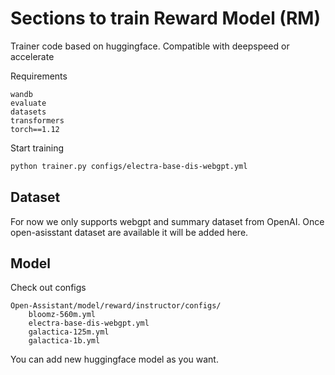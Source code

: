 # Sections to train Reward Model (RM)

Trainer code based on huggingface. Compatible with deepspeed or accelerate


Requirements

```
wandb
evaluate
datasets
transformers
torch==1.12
```

Start training


```bash
python trainer.py configs/electra-base-dis-webgpt.yml
```


## Dataset

For now we only supports webgpt and summary dataset from OpenAI. Once open-asisstant dataset are available it will be added here.

## Model

Check out configs

```
Open-Assistant/model/reward/instructor/configs/
    bloomz-560m.yml
    electra-base-dis-webgpt.yml
    galactica-125m.yml
    galactica-1b.yml
```

You can add new huggingface model as you want.
